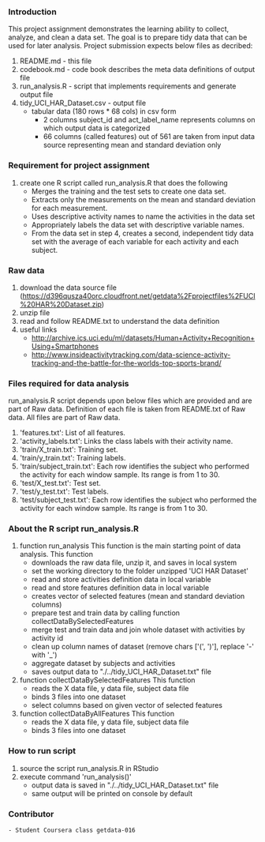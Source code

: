 ### Introduction

This project assignment demonstrates the learning ability to collect, analyze, and clean a data set. The goal is to prepare tidy data that can be used for later analysis. Project submission expects below files as decribed:


1. README.md - this file
2. codebook.md - code book describes the meta data definitions of output file
3. run_analysis.R - script that implements requirements and generate output file
4. tidy_UCI_HAR_Dataset.csv - output file
	- tabular data (180 rows * 68 cols) in csv form
		- 2 columns subject_id and act_label_name represents columns on which output data is categorized
		- 66 columns (called features) out of 561 are taken from input data source representing mean and standard deviation only

### Requirement for project assignment
1. create one R script called run_analysis.R that does the following
	- Merges the training and the test sets to create one data set.
	- Extracts only the measurements on the mean and standard deviation for each measurement. 
	- Uses descriptive activity names to name the activities in the data set
	- Appropriately labels the data set with descriptive variable names. 
	- From the data set in step 4, creates a second, independent tidy data set with the average of each variable for each activity and each subject.

### Raw data
1. download the data source file (https://d396qusza40orc.cloudfront.net/getdata%2Fprojectfiles%2FUCI%20HAR%20Dataset.zip)
2. unzip file
3. read and follow README.txt to understand the data definition
4. useful links
	- http://archive.ics.uci.edu/ml/datasets/Human+Activity+Recognition+Using+Smartphones 
	- http://www.insideactivitytracking.com/data-science-activity-tracking-and-the-battle-for-the-worlds-top-sports-brand/

### Files required for data analysis
run_analysis.R script depends upon below files which are provided and are part of Raw data. Definition of each file is taken from README.txt of Raw data. All files are part of Raw data.


1. 'features.txt': List of all features.
2. 'activity_labels.txt': Links the class labels with their activity name.
3. 'train/X_train.txt': Training set.
4. 'train/y_train.txt': Training labels.
5. 'train/subject_train.txt': Each row identifies the subject who performed the activity for each window sample. Its range is from 1 to 30.
6. 'test/X_test.txt': Test set.
7. 'test/y_test.txt': Test labels.
8. 'test/subject_test.txt': Each row identifies the subject who performed the activity for each window sample. Its range is from 1 to 30.

### About the R script run_analysis.R
1. function run_analysis
This function is the main starting point of data analysis. This function 
	- downloads the raw data file, unzip it, and saves in local system
	- set the working directory to the folder unzipped 'UCI HAR Dataset'
	- read and store activities definition data in local variable
	- read and store features definition data in local variable
	- creates vector of selected features (mean and standard deviation columns)
	- prepare test and train data by calling function collectDataBySelectedFeatures
	- merge test and train data and join whole dataset with activities by activity id
	- clean up column names of dataset (remove chars ['(', ')'], replace '-' with '_')
	- aggregate dataset by subjects and activities
	- saves output data to "./../tidy_UCI_HAR_Dataset.txt" file
2. function collectDataBySelectedFeatures
This function 
	- reads the X data file, y data file, subject data file
	- binds 3 files into one dataset
	- select columns based on given vector of selected features 
3. function collectDataByAllFeatures
This function 
	- reads the X data file, y data file, subject data file
	- binds 3 files into one dataset

### How to run script

1. source the script run_analysis.R in RStudio
2. execute command 'run_analysis()'
	- output data is saved in "./../tidy_UCI_HAR_Dataset.txt" file
	- same output will be printed on console by default

### Contributor
	- Student Coursera class getdata-016
